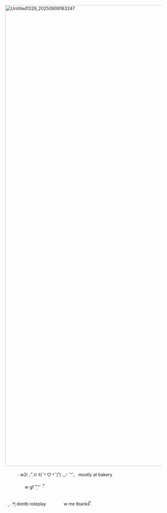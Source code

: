 <img width="2000" height="1482" alt="Untitled1329_20250909163247" src="https://github.com/user-attachments/assets/da71b2a0-2f49-44ac-9554-dc06ffecda06" />

 ⠀‎ ⠀  ⠀𓏼  w2i  ̣̣𓐇˚ִִ𓈒꒱꒱   ꉂ(˵˃ ᗜ ˂˵)˚̣̣꒰
 ◡ᐩ ︶◟⠀mostly at bakery

  ⠀‎ ⠀ ⠀‎ ⠀⠀w gf  ˚̣̣̣︶ ྀ
  ⠀‎ ⠀
 
  𓈒 ۪۪◞݂  ཀ  dontb roleplay
   ⠀‎ ⠀
   ⠀‎ ⠀w me tbanks    ິ𓈒
